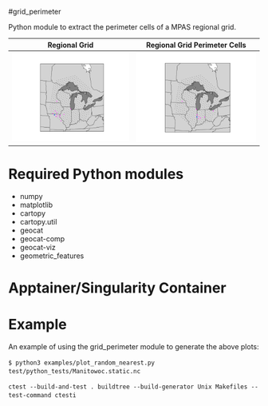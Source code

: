 #grid_perimeter

Python module to extract the perimeter cells of a MPAS regional grid.

Regional Grid | Regional Grid Perimeter Cells
:---------:|:-----------:
![](doc/pt_exterior1.png) | ![](doc/pt_interior2.png)

# Required Python modules
- numpy
- matplotlib
- cartopy
- cartopy.util
- geocat
- geocat-comp
- geocat-viz
- geometric_features


# Apptainer/Singularity Container

# Example

An example of using the grid_perimeter module to generate the above plots:


```$ python3 examples/plot_random_nearest.py test/python_tests/Manitowoc.static.nc```


```ctest --build-and-test . buildtree --build-generator Unix Makefiles --test-command ctesti```
